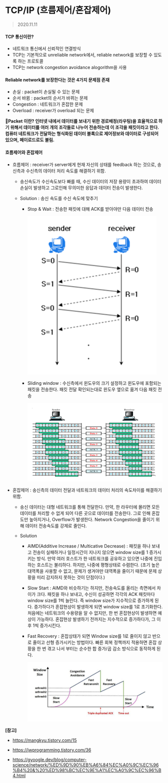 # TCP/IP (흐름제어/혼잡제어)

> 2020.11.11



#### TCP 통신이란?

- 네트워크 통신에서 신뢰적인 연결방식
- TCP는 기본적으로 unreliable network에서, reliable network를 보장할 수 있도록 하는 프로토콜
- TCP는 network congestion avoidance alogorithm을 사용



#### Reliable network를 보장한다는 것은 4가지 문제점 존재

- 손실 : packet이 손실될 수 있는 문제
- 순서 바뀜 : packet의 순서가 바뀌는 문제
- Congestion : 네트워크가 혼잡한 문제
- Overload : receiver가 overload 되는 문제



:memo:**Packet 이란? 인터넷 내에서 데이터를 보내기 위한 경로배정(라우팅)을 효율적으로 하기 위해서 데이터를 여러 개의 조각들로 나누어 전송하는데 이 조각을 패킷이라고 한다. 컴퓨터 네트워크가 전달하는 형식화된 데이터 블록으로 제어정보와 데이터로 구성되어 있으며, 페이로드로도 불림.**



#### 흐름제어와 혼잡제어

- 흐름제어 : receiver가 server에게 현재 자신의 상태를 feedback 하는 것으로, 송신측과 수신측의 데이터 처리 속도를 해결하기 위함.

  - 송신속도가 수신속도보다 빠를 때, 수신 데이터의 저장 용량이 초과하여 데이터 손실이 발생하고 그로인해 무의미한 응답과 데이터 전송이 발생한다.

  - Solution : 송신 속도를 수신 속도에 맞추기

    - Stop & Wait : 전송한 패킷에 대해 ACK를 받아야만 다음 데이터 전송

      ![image-20201111222629218](./img/Stop&Wait.png)

    - Sliding window : 수신측에서 윈도우의 크기 설정하고 윈도우에 포함되는 패킷을 전송한다. 패킷 전달 확인되는대로 윈도우 옆으로 옮겨 다음 패킷 전송

      ![image-20201111222252834](./img/SlidingWindow.png)

- 혼잡제어 : 송신측의 데이터 전달과 네트워크의 데이터 처리의 속도차이를 해결하기 위함.

  - 송신 데이터는 대형 네트워크를 통해 전달한다. 만약, 한 라우터에 몰리면 모든 데이터를 처리할 수 없게 되어 다른 곳으로 데이터를 전송한다. 그로 인해 혼잡도만 높아지거나, Overflow가 발생한다. Network Congestion을 줄이기 위해 데이터 전송속도를 강제로 줄인다.

  - Solution

    - AIMD(Additive Increase / Multicative Decrease) : 패킷을 하나 보내고 전송이 실패하거나 일정시간이 지나지 않으면 window size를 1 증가시키는 방식. 만약 여러 호스트가 한 네트워크를 공유하고 있으면 나중에 진입하는 호스트는 불리하다. 하지만, 나중에 평형상태로 수렴한다. (초기 높은 대역폭을 사용할 수 없고, 문제가 생겨야만 대역폭을 줄이기 때문에 문제 상황을 미리 감지하지 못하는 것이 단점이다.)

    - Slow Start : AIMD와 비슷하기는 하지만, 전송속도를 올리는 측면에서 차이가 크다. 패킷을 하나 보내고, 수신이 성공하면 각각의 ACK 패킷마다 window size를 1씩 늘린다. 즉 window size가 지수적으로 증가하게 된다. 증가하다가 혼잡현상이 발생하게 되면 window size를 1로 초기화한다. 처음에는 네트워크의 수용량을 알 수 없지만, 한 번 혼잡현상이 발생하면 예상이 가능하다. 혼잡현상 발생하기 전까지는 지수적으로 증가하다가, 그 이후 1씩 증가시킨다.

    - Fast Recovery : 혼잡상태가 되면 Window size를 1로 줄이지 않고 반으로 줄이고 선형 증가시키는 방법이다. 빠른 회복 정책까지 적용하면 혼잡 상황을 한 번 겪고 나서 부터는 순수한 합 증가/곱 감소 방식으로 동작하게 된다.

      ![image-20201111223743653](./img/FastRecovery.png)

**[참고]**

- https://mangkyu.tistory.com/15
- https://jwprogramming.tistory.com/36

- https://gyoogle.dev/blog/computer-science/network/%ED%9D%90%EB%A6%84%EC%A0%9C%EC%96%B4%20&%20%ED%98%BC%EC%9E%A1%EC%A0%9C%EC%96%B4.html
